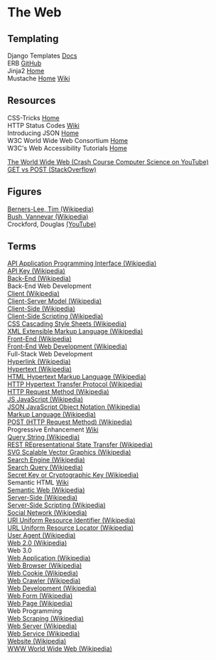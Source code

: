 # The Web



## Templating

Django Templates [Docs](https://docs.djangoproject.com/en/3.2/topics/templates/)<br>
ERB [GitHub](https://github.com/ruby/erb)<br>
Jinja2 [Home](https://jinja2docs.readthedocs.io/en/stable/)<br>
Mustache [Home](https://mustache.github.io) [Wiki](https://en.wikipedia.org/wiki/Mustache_%28template_system%29)<br>



## Resources

CSS-Tricks [Home](https://css-tricks.com)<br>
HTTP Status Codes [Wiki](https://en.wikipedia.org/wiki/List_of_HTTP_status_codes)<br>
Introducing JSON [Home](https://www.json.org/json-en.html)<br>
W3C World Wide Web Consortium [Home](https://www.w3.org)<br>
W3C's Web Accessibility Tutorials [Home](https://www.w3.org/WAI/tutorials/)<br>


[The World Wide Web (Crash Course Computer Science on YouTube)](https://www.youtube.com/watch?v=guvsH5OFizE)<br>
[GET vs POST (StackOverflow)](https://stackoverflow.com/questions/3477333/what-is-the-difference-between-post-and-get)<br>



## Figures

[Berners-Lee, Tim (Wikipedia)](https://en.wikipedia.org/wiki/Tim_Berners-Lee)<br>
[Bush, Vannevar (Wikipedia)](https://en.wikipedia.org/wiki/Vannevar_Bush)<br>
Crockford, Douglas [(YouTube)](https://www.youtube.com/playlist?list=PLEzQf147-uEoNCeDlRrXv6ClsLDN-HtNm)<br>



## Terms

[API Application Programming Interface (Wikipedia)](https://en.wikipedia.org/wiki/API)<br>
[API Key (Wikipedia)](https://en.wikipedia.org/wiki/Application_programming_interface_key)<br>
[Back-End (Wikipedia)](https://en.wikipedia.org/wiki/Front_end_and_back_end)<br>
Back-End Web Development<br>
[Client (Wikipedia)](https://en.wikipedia.org/wiki/Client_(computing))<br>
[Client-Server Model (Wikipedia)](https://en.wikipedia.org/wiki/Client–server_model)<br>
[Client-Side (Wikipedia)](https://en.wikipedia.org/wiki/Client-side)<br>
[Client-Side Scripting (Wikipedia)](https://en.wikipedia.org/wiki/Dynamic_web_page#Client-side_scripting)<br>
[CSS Cascading Style Sheets (Wikipedia)](https://en.wikipedia.org/wiki/CSS)<br>
[XML Extensible Markup Language (Wikipedia)](https://en.wikipedia.org/wiki/XML)<br>
[Front-End (Wikipedia)](https://en.wikipedia.org/wiki/Front_end_and_back_end)<br>
[Front-End Web Development (Wikipedia)](https://en.wikipedia.org/wiki/Front-end_web_development)<br>
Full-Stack Web Development<br>
[Hyperlink (Wikipedia)](https://en.wikipedia.org/wiki/Hyperlink)<br>
[Hypertext (Wikipedia)](https://en.wikipedia.org/wiki/Hypertext)<br>
[HTML Hypertext Markup Language (Wikipedia)](https://en.wikipedia.org/wiki/HTML)<br>
[HTTP Hypertext Transfer Protocol (Wikipedia)](https://en.wikipedia.org/wiki/Hypertext_Transfer_Protocol)<br>
[HTTP Request Method (Wikipedia)](https://en.wikipedia.org/wiki/Hypertext_Transfer_Protocol#Request_methods)<br>
[JS JavaScript (Wikipedia)](https://en.wikipedia.org/wiki/JavaScript)<br>
[JSON JavaScript Object Notation (Wikipedia)](https://en.wikipedia.org/wiki/JSON)<br>
[Markup Language (Wikipedia)](https://en.wikipedia.org/wiki/Markup_language)<br>
[POST (HTTP Request Method) (Wikipedia)](https://en.wikipedia.org/wiki/POST_(HTTP))<br>
Progressive Enhancement [Wiki](https://en.wikipedia.org/wiki/Progressive_enhancement)<br>
[Query String (Wikipedia)](https://en.wikipedia.org/wiki/Query_string)<br>
[REST REpresentational State Transfer (Wikipedia)](https://en.wikipedia.org/wiki/Representational_state_transfer)<br>
[SVG Scalable Vector Graphics (Wikipedia)](https://en.wikipedia.org/wiki/Scalable_Vector_Graphics)<br>
[Search Engine (Wikipedia)](https://en.wikipedia.org/wiki/Search_engine)<br>
[Search Query (Wikipedia)](https://en.wikipedia.org/wiki/Web_search_query)<br>
[Secret Key or Cryptographic Key (Wikipedia)](https://en.wikipedia.org/wiki/Key_(cryptography))<br>
Semantic HTML [Wiki](https://en.wikipedia.org/wiki/Semantic_HTML)<br>
[Semantic Web (Wikipedia)](https://en.wikipedia.org/wiki/Semantic_Web)<br>
[Server-Side (Wikipedia)](https://en.wikipedia.org/wiki/Server-side)<br>
[Server-Side Scripting (Wikipedia)](https://en.wikipedia.org/wiki/Server-side_scripting)<br>
[Social Network (Wikipedia)](https://en.wikipedia.org/wiki/Social_network)<br>
[URI Uniform Resource Identifier (Wikipedia)](https://en.wikipedia.org/wiki/Uniform_Resource_Identifier)<br>
[URL Uniform Resource Locator (Wikipedia)](https://en.wikipedia.org/wiki/URL)<br>
[User Agent (Wikipedia)](https://en.wikipedia.org/wiki/User_agent)<br>
[Web 2.0 (Wikipedia)](https://en.wikipedia.org/wiki/Web_2.0)<br>
Web 3.0<br>
[Web Application (Wikipedia)](https://en.wikipedia.org/wiki/Web_application)<br>
[Web Browser (Wikipedia)](https://en.wikipedia.org/wiki/Web_browser)<br>
[Web Cookie (Wikipedia)](https://en.wikipedia.org/wiki/HTTP_cookie)<br>
[Web Crawler (Wikipedia)](https://en.wikipedia.org/wiki/Web_crawler)<br>
[Web Development (Wikipedia)](https://en.wikipedia.org/wiki/Web_development)<br>
[Web Form (Wikipedia)](https://en.wikipedia.org/wiki/Form_(HTML))<br>
[Web Page (Wikipedia)](https://en.wikipedia.org/wiki/Web_page)<br>
Web Programming<br>
[Web Scraping (Wikipedia)](https://en.wikipedia.org/wiki/Web_scraping)<br>
[Web Server (Wikipedia)](https://en.wikipedia.org/wiki/Web_server)<br>
[Web Service (Wikipedia)](https://en.wikipedia.org/wiki/Web_service)<br>
[Website (Wikipedia)](https://en.wikipedia.org/wiki/Website)<br>
[WWW World Wide Web (Wikipedia)](https://en.wikipedia.org/wiki/World_Wide_Web)<br>
